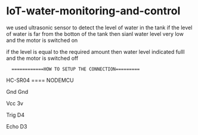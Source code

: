# IoT-water-monitoring-and-control
we used ultrasonic sensor to detect the level of water in the tank
if the level of water is far from the botton of the tank then sianl water level very low and the motor is switched on

if the level is equal  to the required amount then water level indicated fulll and the motor is switched off


      ============HOW TO SETUP THE CONNECTION=========
   
  HC-SR04  ====  NODEMCU

   Gnd              Gnd

   Vcc               3v

   Trig              D4

   Echo              D3
